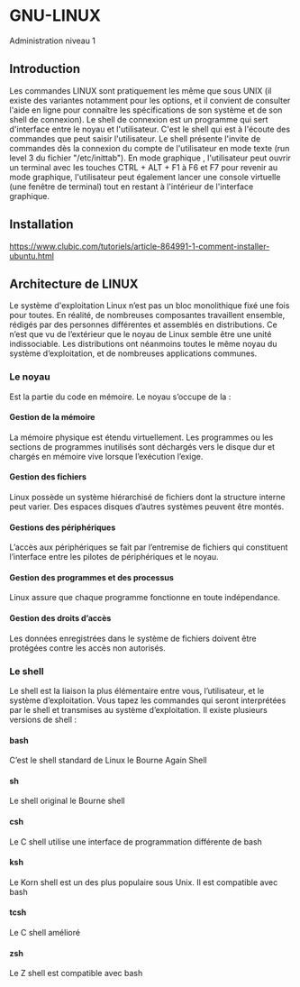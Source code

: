 # GNU-LINUX
Administration niveau 1
## Introduction
Les commandes LINUX sont pratiquement les même que sous UNIX (il existe des variantes notamment pour les options, et il convient de consulter l'aide en ligne pour connaître les spécifications de son système et de son shell de connexion). Le shell de connexion est un programme qui sert d'interface entre le noyau et l'utilisateur. C'est le shell qui est à l'écoute des commandes que peut saisir l'utilisateur. Le shell présente l'invite de commandes dès la connexion du compte de l'utilisateur en mode texte (run level 3 du fichier "/etc/inittab"). En mode graphique , l'utilisateur peut ouvrir un terminal avec les touches CTRL + ALT + F1 à F6 et F7 pour revenir au mode graphique, l'utilisateur peut également lancer une console virtuelle (une fenêtre de terminal) tout en restant à l'intérieur de l'interface graphique.

## Installation
https://www.clubic.com/tutoriels/article-864991-1-comment-installer-ubuntu.html

## Architecture de LINUX
Le système d'exploitation Linux n’est pas un bloc monolithique fixé une fois pour toutes. En réalité, de nombreuses composantes travaillent ensemble, rédigés par des personnes différentes et assemblés en distributions. Ce n’est que vu de l’extérieur que le noyau de Linux semble être une unité indissociable. Les distributions ont néanmoins toutes le même noyau du système d’exploitation, et de nombreuses applications communes.
### Le noyau
Est la partie du code en mémoire. Le noyau s’occupe de la : 

#### Gestion de la mémoire 

La mémoire physique est étendu virtuellement. Les programmes ou les sections de programmes inutilisés sont déchargés vers le disque dur et chargés en mémoire vive  lorsque l’exécution l’exige. 

#### Gestion des fichiers 

Linux possède un système hiérarchisé de fichiers dont la structure interne peut varier. Des espaces disques d’autres systèmes peuvent être montés. 

#### Gestions des périphériques 

L’accès aux périphériques se fait par l’entremise de fichiers qui constituent l’interface entre les pilotes de périphériques et le noyau. 

#### Gestion des programmes et des processus 

Linux assure que chaque programme fonctionne en toute indépendance. 

#### Gestion des droits d’accès 

Les données enregistrées dans le système de fichiers doivent être protégées contre les accès non autorisés. 

### Le shell 

Le shell est la liaison la plus élémentaire entre vous, l’utilisateur, et le système d’exploitation. Vous tapez les commandes qui seront interprétées par le shell et transmises au système d’exploitation. Il existe plusieurs versions de shell : 

#### bash 

C’est le shell standard de Linux le Bourne Again Shell 

#### sh 

Le shell original le Bourne shell 

#### csh 

Le C shell utilise une interface de programmation différente de bash 

#### ksh 

Le Korn shell est un des plus populaire sous Unix. Il est compatible avec bash 

#### tcsh 

Le C shell amélioré 

#### zsh 

Le Z shell est compatible avec bash 
